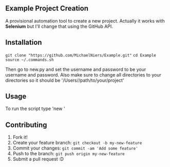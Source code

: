 ## Example Project Creation

A provisional automation tool to create a new project.
Actually it works with __Selenium__ but I'll change that using the GitHub API.

## Installation

`git clone "https://github.com/MichaelNiers/Example.git"`
`cd Example`
`source ~/.commands.sh`

Then go to new.py and set the username and password to be your username and password.
Also make sure to change all directories to your directories so it should be '/Users/<your username>/path/to/your/project'

## Usage

To run the script type 'new <name of your folder>'

## Contributing

1. Fork it!
2. Create your feature branch: `git checkout -b my-new-feature`
3. Commit your changes: `git commit -am 'Add some feature'`
4. Push to the branch: `git push origin my-new-feature`
5. Submit a pull request :D
